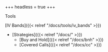 +++
headless = true
+++

Tools
    
[IV Bands]({{< relref "/docs/tools/iv_bands" >}})

- [Strategies]({{< relref "/docs/" >}})
    - [Buy and Hold]({{< relref "/docs/bnh" >}})
    - [Covered Calls]({{< relref "/docs/cc" >}})
